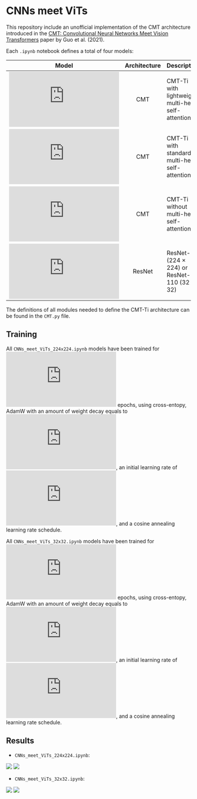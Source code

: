 # CNNs meet ViTs

This repository include an unofficial implementation of the CMT architecture introduced in the [CMT: Convolutional Neural Networks Meet Vision Transformers](https://arxiv.org/abs/2107.06263) paper by Guo et al. (2021).

Each `.ipynb` notebook defines a total of four models:

| Model | Architecture | Description |
|:-:|:-:|:--|
| ![](https://latex.codecogs.com/gif.latex?%5Cinline%20m_1) | CMT | CMT-Ti with lightweight multi-head self-attention |
| ![](https://latex.codecogs.com/gif.latex?%5Cinline%20m_2) | CMT | CMT-Ti with standard multi-head self-attention |
| ![](https://latex.codecogs.com/gif.latex?%5Cinline%20m_3) | CMT | CMT-Ti without multi-head self-attention |
| ![](https://latex.codecogs.com/gif.latex?%5Cinline%20m_4) | ResNet | ResNet-18 (224 × 224) or ResNet-110 (32 × 32) |

The definitions of all modules needed to define the CMT-Ti architecture can be found in the `CMT.py` file.

## Training

All `CNNs_meet_ViTs_224x224.ipynb` models have been trained for ![](https://latex.codecogs.com/gif.latex?%5Cinline%2025) epochs, using cross-entopy, AdamW with an amount of weight decay equals to ![](https://latex.codecogs.com/gif.latex?%5Cinline%201e%5Ctext%7B-%7D5), an initial learning rate of ![](https://latex.codecogs.com/gif.latex?%5Cinline%206e%5Ctext%7B-%7D5), and a cosine annealing learning rate schedule. 

All `CNNs_meet_ViTs_32x32.ipynb` models have been trained for ![](https://latex.codecogs.com/gif.latex?%5Cinline%2025) epochs, using cross-entopy, AdamW with an amount of weight decay equals to ![](https://latex.codecogs.com/gif.latex?%5Cinline%201e%5Ctext%7B-%7D5), an initial learning rate of ![](https://latex.codecogs.com/gif.latex?%5Cinline%201e%5Ctext%7B-%7D2), and a cosine annealing learning rate schedule.

## Results

- `CNNs_meet_ViTs_224x224.ipynb`:

![](https://i.ibb.co/RQVhStS/download.png)
![](https://i.ibb.co/VLPFsNr/download-1.png)

- `CNNs_meet_ViTs_32x32.ipynb`:

![](https://i.ibb.co/41LJXjb/download.png)
![](https://i.ibb.co/WD14jc8/download-1.png)
